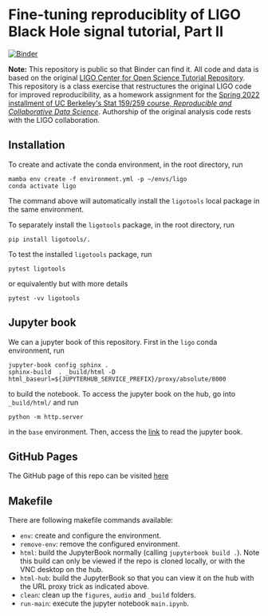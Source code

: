 # Fine-tuning reproduciblity of LIGO Black Hole signal tutorial, Part II

[![Binder](https://mybinder.org/badge_logo.svg)](https://mybinder.org/v2/gh/UCB-stat-159-s22/hw06-WenhaoP/HEAD?labpath=main.ipynb)

**Note:** This repository is public so that Binder can find it. All code and data is based on the original [LIGO Center for Open Science Tutorial Repository](https://github.com/losc-tutorial/LOSC_Event_tutorial). This repository is a class exercise that restructures the original LIGO code for improved reproducibility, as a homework assignment for the [Spring 2022 installment of UC Berkeley's Stat 159/259 course, _Reproducible and Collaborative Data Science_](https://ucb-stat-159-s22.github.io). Authorship of the original analysis code rests with the LIGO collaboration.

## Installation

To create and activate the conda environment, in the root directory, run

```
mamba env create -f environment.yml -p ~/envs/ligo
conda activate ligo
```

The command above will automatically install the `ligotools` local package in the same environment. 

To separately install the `ligotools` package, in the root directory, run

```
pip install ligotools/.
```

To test the installed `ligotools` package, run

```
pytest ligotools
```

or equivalently but with more details

```
pytest -vv ligotools
```

## Jupyter book

We can a jupyter book of this repository. First in the `ligo` conda environment, run

```
jupyter-book config sphinx .
sphinx-build  . _build/html -D html_baseurl=${JUPYTERHUB_SERVICE_PREFIX}/proxy/absolute/8000
```

to build the notebook. To access the jupyter book on the hub, go into `_build/html/` and run

```
python -m http.server
```
in the `base` environment. Then, access the [link](https://stat159.datahub.berkeley.edu/user-redirect/proxy/8000/index.html) to read the jupyter book.

## GitHub Pages

The GitHub page of this repo can be visited [here](https://ucb-stat-159-s22.github.io/hw06-WenhaoP/)

## Makefile

There are following makefile commands available:

- `env`: create and configure the environment.
- `remove-env`: remove the configured environment.
- `html`: build the JupyterBook normally (calling `jupyterbook build .`). Note this build can only be viewed if the repo is cloned locally, or with the VNC desktop on the hub.
- `html-hub`: build the JupyterBook so that you can view it on the hub with the URL proxy trick as indicated above.
- `clean`: clean up the `figures`, `audio`  and `_build` folders.
- `run-main`: execute the jupyter notebook `main.ipynb`.
